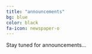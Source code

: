 ```yaml
---
title: "announcements"
bg: blue
color: black
fa-icon: newspaper-o
---
```


Stay tuned for announcements...

